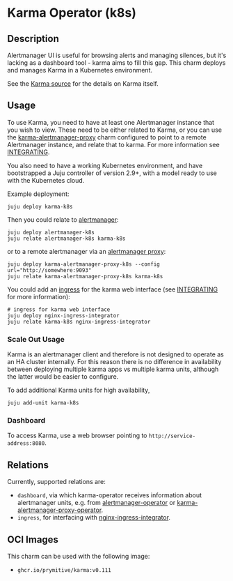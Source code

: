 # Karma Operator (k8s)

## Description

Alertmanager UI is useful for browsing alerts and managing silences, but it's
lacking as a dashboard tool - karma aims to fill this gap. This charm deploys
and manages Karma in a Kubernetes environment.

See the [Karma source][Karma source] for the details on Karma itself.

## Usage

To use Karma, you need to have at least one Alertmanager instance that you wish
to view. These need to be either related to Karma, or you can use the
[karma-alertmanager-proxy][Karma alertmanager proxy operator] charm configured
to point to a remote Alertmanager instance, and relate that to karma. For more
information see [INTEGRATING](INTEGRATING.md).

You also need to have a working Kubernetes environment, and have bootstrapped a
Juju controller of version 2.9+, with a model ready to use with the Kubernetes
cloud.

Example deployment:

```shell
juju deploy karma-k8s
```

Then you could relate to [alertmanager][Alertmanager operator]:
```shell
juju deploy alertmanager-k8s
juju relate alertmanager-k8s karma-k8s
```

or to a remote alertmanager via an
[alertmanager proxy][Karma alertmanager proxy operator]:

```shell
juju deploy karma-alertmanager-proxy-k8s --config url="http://somewhere:9093"
juju relate karma-alertmanager-proxy-k8s karma-k8s
```

You could add an [ingress][Ingress operator] for the karma web interface (see
[INTEGRATING](INTEGRATING.md) for more information):

```shell
# ingress for karma web interface
juju deploy nginx-ingress-integrator
juju relate karma-k8s nginx-ingress-integrator
```

### Scale Out Usage
Karma is an alertmanager client and therefore is not designed to operate as an
HA cluster internally. For this reason there is no difference in availability
between deploying multiple karma apps vs multiple karma units, although the
latter would be easier to configure.

To add additional Karma units for high availability,

```shell
juju add-unit karma-k8s
```

### Dashboard
To access Karma, use a web browser pointing to `http://service-address:8080`.


## Relations
Currently, supported relations are:
- `dashboard`, via which karma-operator receives information about alertmanager
  units, e.g. from [alertmanager-operator][Alertmanager operator] or
  [karma-alertmanager-proxy-operator][Karma alertmanager proxy operator].
- `ingress`, for interfacing with [nginx-ingress-integrator][Ingress operator].

## OCI Images
This charm can be used with the following image:
- `ghcr.io/prymitive/karma:v0.111`


[Karma source]: https://github.com/prymitive/karma
[Alertmanager operator]: https://charmhub.io/alertmanager-k8s
[Karma alertmanager proxy operator]: https://charmhub.io/karma-alertmanager-proxy-k8s
[gh:Alertmanager operator]: https://github.com/canonical/alertmanager-operator
[gh:Karma alertmanager proxy operator]: https://github.com/canonical/karma-alertmanager-proxy-operator
[Ingress operator]: https://charmhub.io/nginx-ingress-integrator
